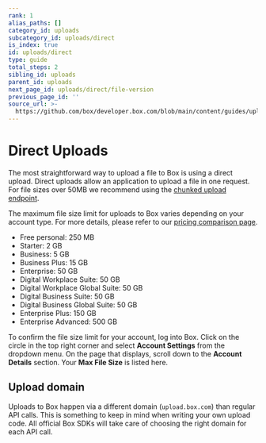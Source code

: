 ```yaml
---
rank: 1
alias_paths: []
category_id: uploads
subcategory_id: uploads/direct
is_index: true
id: uploads/direct
type: guide
total_steps: 2
sibling_id: uploads
parent_id: uploads
next_page_id: uploads/direct/file-version
previous_page_id: ''
source_url: >-
  https://github.com/box/developer.box.com/blob/main/content/guides/uploads/direct/index.md
---
```

# Direct Uploads

The most straightforward way to upload a file to Box is using a direct upload.
Direct uploads allow an application to upload a file in one request. For file
sizes over 50MB we recommend using the [chunked upload endpoint][cu].

The maximum file size limit for uploads to Box varies depending on your account
type. For more details, please refer to our [pricing comparison page][pcp].

* Free personal: 250 MB
* Starter: 2 GB
* Business: 5 GB
* Business Plus: 15 GB
* Enterprise: 50 GB
* Digital Workplace Suite: 50 GB
* Digital Workplace Global Suite: 50 GB
* Digital Business Suite: 50 GB
* Digital Business Global Suite: 50 GB
* Enterprise Plus: 150 GB
* Enterprise Advanced: 500 GB

To confirm the file size limit for your account, log into Box. Click on the
circle in the top right corner and select **Account Settings** from the dropdown
menu. On the page that displays, scroll down to the **Account Details**
section. Your **Max File Size** is listed here.

## Upload domain

Uploads to Box happen via a different domain (`upload.box.com`) than regular API
calls. This is something to keep in mind when writing your own upload code. All
official Box SDKs will take care of choosing the right domain for each API call.

[cu]: g://uploads/chunked
[pcp]: https://www.box.com/pricing